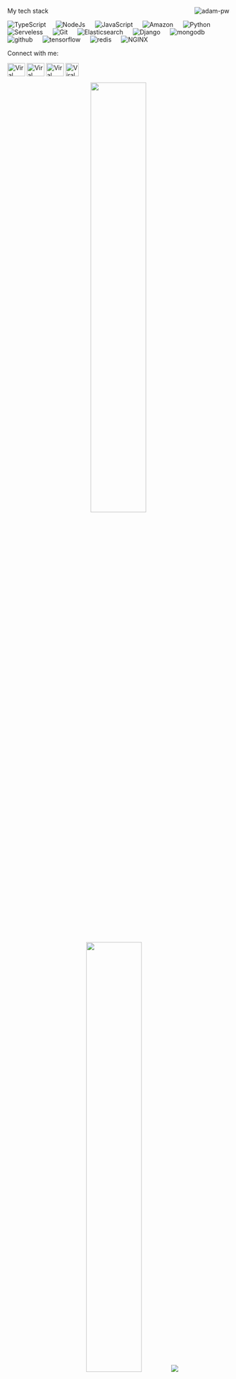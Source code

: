 <p><img align="right" src="https://github.com/Adam-pw/Adam-pw/blob/main/animation_500_kxa883sd.gif" alt="adam-pw" /></p>
My tech stack
<p align="left"> <a> <img alt="TypeScript" src="https://img.shields.io/badge/-TypeScript-blue?logo=Typescript&logoColor=black"> </a> &emsp; <a> <img alt="NodeJs" src="https://img.shields.io/badge/-NodeJS-green?logo=node.js&Color=white"> </a> &emsp; <a> <img alt="JavaScript" src="https://img.shields.io/badge/JavaScript%20-%23F7DF1E.svg?logo=javascript&logoColor=black"> </a> &emsp; <a> <img alt="Amazon" src="https://img.shields.io/badge/-Amazon-grey?logo=Amazon&logoColor=white"> </a> &emsp; <a> <img alt="Python" src="https://img.shields.io/badge/Python%20-%2314354C.svg?logo=python&logoColor=white"> </a> &emsp; <a> <img alt="Serveless" src="https://img.shields.io/badge/-Serverless-orange?logo=serverless&logoColor=white"/> </a> &emsp; <a> <img alt="Git" src="https://img.shields.io/badge/-git-red?logo=git&logoColor=white"/> </a> &emsp; <a> <img alt="Elasticsearch" src="https://img.shields.io/badge/-ElasticSearch-brightgreen?logo=elasticsearch&logoColor=white"> </a> &emsp; <a> <img alt="Django" src="https://img.shields.io/badge/-Django-green?logo=django&Color=white"> </a> &emsp; <a> <img alt="mongodb" src="https://img.shields.io/badge/-mongoDb-green?logo=mongodb&logoColor=white"> </a> &emsp; <a> <img alt="github" src="https://img.shields.io/badge/-GitHub-black?logo=github&logoColor=white"> </a> &emsp; <a> <img alt="tensorflow" src="https://img.shields.io/badge/-tensorflow-orange?logo=tensorflow&logoColor=white"> </a> &emsp; <a> <img alt="redis" src="https://img.shields.io/badge/-redis-red?logo=redis&logoColor=white"/> </a> &emsp; <a> <img alt="NGINX" src="https://img.shields.io/badge/-NGINX-yellow?logo=nginx&logoColor=white"/> </a> </p>
Connect with me:
<p align="left"> <a href="https://www.linkedin.com/in/viral-bhadeshiya/" target="blank"><img align="center" src="https://raw.githubusercontent.com/rahuldkjain/github-profile-readme-generator/master/src/images/icons/Social/linked-in-alt.svg" alt="Viral Bhadeshiya" height="30" width="40" /></a> <a href="https://www.instagram.com/viralbhadeshiya/" target="blank"><img align="center" src="https://raw.githubusercontent.com/rahuldkjain/github-profile-readme-generator/master/src/images/icons/Social/instagram.svg" alt="Viral Bhadeshiya" height="30" width="40" /></a> <a href="https://www.hackerrank.com/viralrbhadeshiya" target="blank"><img align="center" src="https://raw.githubusercontent.com/rahuldkjain/github-profile-readme-generator/master/src/images/icons/Social/hackerrank.svg" alt="Viral Bhadeshiya" height="30" width="40" /></a> <a href="https://www.upwork.com/freelancers/~01b76da506f37dac94" target="blank"><img align="center" src="https://upload.wikimedia.org/wikipedia/commons/d/d2/Upwork-logo.svg" alt="Viral Bhadeshiya" height="30" width="auto" /></a> </p>
<p align="center"> <img height="50%" width="auto" src ="https://github-readme-stats.vercel.app/api?username=viralbhadeshiya&show_icons=true&count_private=true&theme=darcula&hide_border=true&hide=issues,contribs&bg_color=00000000"> <img height="50%" width="auto" src ="https://github-readme-stats.vercel.app/api/top-langs/?username=viralbhadeshiya&layout=compact&hide_border=true&theme=darcula&bg_color=00000000&langs_count=6&hide=jupyter%20notebook,tex,css,php"> <img src ="https://github-readme-streak-stats.herokuapp.com?user=aveek-saha&theme=darcula&hide_border=true&background=FFFFFF00"> <br> <br> </p>
